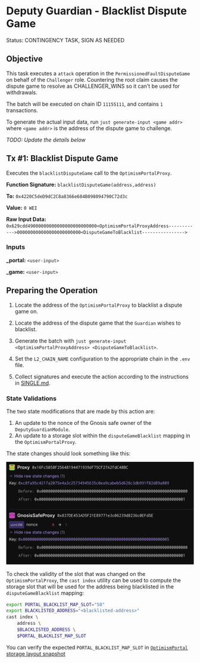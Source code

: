 # Deputy Guardian - Blacklist Dispute Game

Status: CONTINGENCY TASK, SIGN AS NEEDED

## Objective

This task executes a `attack` operation in the `PermissionedFaultDisputeGame` on behalf of the `Challenger` role. Countering the root claim causes the dispute game to resolve as CHALLENGER_WINS so it can't be used for withdrawals.

The batch will be executed on chain ID `11155111`, and contains `1` transactions.

To generate the actual input data, run `just generate-input <game addr>` where `<game addr>` is the address of the dispute game to challenge.


_TODO: Update the details below_

## Tx #1: Blacklist Dispute Game

Executes the `blacklistDisputeGame` call to the `OptimismPortalProxy`.

**Function Signature:** `blacklistDisputeGame(address,address)`

**To:** `0x4220C5deD9dC2C8a8366e684B098094790C72d3c`

**Value:** `0 WEI`

**Raw Input Data:** `0x629cdd49000000000000000000000000<OptimismPortalProxyAddress------------>000000000000000000000000<DisputeGameToBlacklist---------------->`

### Inputs

**\_portal:** `<user-input>`

**\_game:** `<user-input>`

## Preparing the Operation

1. Locate the address of the `OptimismPortalProxy` to blacklist a dispute game on.

2. Locate the address of the dispute game that the `Guardian` wishes to blacklist.

3. Generate the batch with `just generate-input <OptimismPortalProxyAddress> <DisputeGameToBlacklist>`.

4. Set the `L2_CHAIN_NAME` configuration to the appropriate chain in the `.env` file.

5. Collect signatures and execute the action according to the instructions in [SINGLE.md](../../../../SINGLE.md).

### State Validations

The two state modifications that are made by this action are:

1. An update to the nonce of the Gnosis safe owner of the `DeputyGuardianModule`.
2. An update to a storage slot within the `disputeGameBlacklist` mapping in the `OptimismPortalProxy`.

The state changes should look something like this:

![state-diff](./images/state_diff.png)

To check the validity of the slot that was changed on the `OptimismPortalProxy`, the `cast index` utility can be used to compute the storage slot
that will be used for the address being blacklisted in the `disputeGameBlacklist` mapping:

```sh
export PORTAL_BLACKLIST_MAP_SLOT="58"
export BLACKLISTED_ADDRESS="<blacklisted-address>"
cast index \
    address \
    $BLACKLISTED_ADDRESS \
    $PORTAL_BLACKLIST_MAP_SLOT
```

You can verify the expected `PORTAL_BLACKLIST_MAP_SLOT` in [`OptimismPortal` storage layout snapshot](https://github.com/ethereum-optimism/optimism/blob/op-contracts/v1.4.0-rc.4/packages/contracts-bedrock/snapshots/storageLayout/OptimismPortal2.json#L93C1-L99C5)

